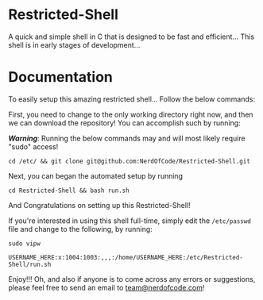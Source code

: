 # Restricted-Shell
A quick and simple shell in C that is designed to be fast and efficient... This shell is in early stages of development...

# Documentation
To easily setup this amazing restricted shell... Follow the below commands:

First, you need to change to the only working directory right now, and then we can download the repository! You can accomplish such by running: 

***Warning***: Running the below commands may and will most likely require "sudo" access!

```shell
cd /etc/ && git clone git@github.com:NerdOfCode/Restricted-Shell.git
```

Next, you can began the automated setup by running

```shell
cd Restricted-Shell && bash run.sh
```
And Congratulations on setting up this Restricted-Shell!

If you're interested in using this shell full-time, simply edit the `/etc/passwd` file and change to the following, by running:

```shell
sudo vipw 

USERNAME_HERE:x:1004:1003:,,,:/home/USERNAME_HERE:/etc/Restricted-Shell/run.sh
```

Enjoy!!! Oh, and also if anyone is to come across any errors or suggestions, please feel free to send an email to team@nerdofcode.com!


